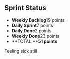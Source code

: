 ## Sprint Status
-   **Weekly Backlog**19 points
-   **Daily Sprint**7 points
-   **Daily Done**2 points
-   **Weekly Done**23 points
-   **TOTAL:****51 points**

Feeling sick still